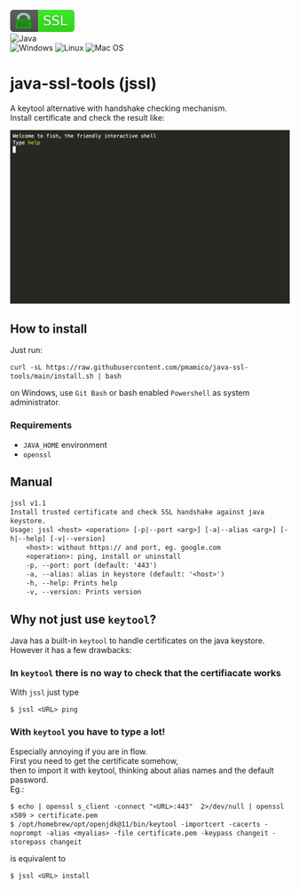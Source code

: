 ![Cert](.img/ssl.svg)  
![Java](https://img.shields.io/badge/java-%23ED8B00.svg?style=for-the-badge&logo=java&logoColor=white)  
![Windows](https://img.shields.io/badge/Windows-0078D6?style=for-the-badge&logo=windows&logoColor=white)
![Linux](https://img.shields.io/badge/Linux-FCC624?style=for-the-badge&logo=linux&logoColor=black)
![Mac OS](https://img.shields.io/badge/mac%20os-000000?style=for-the-badge&logo=macos&logoColor=F0F0F0)  

# java-ssl-tools (jssl)

A keytool alternative with handshake checking mechanism.  
Install certificate and check the result like:

![demo](jssl.gif)




## How to install

Just run: 
```
curl -sL https://raw.githubusercontent.com/pmamico/java-ssl-tools/main/install.sh | bash
```
on Windows, use `Git Bash` or bash enabled `Powershell` as system administrator.


### Requirements

* `JAVA_HOME` environment
* `openssl`
    
## Manual
```
jssl v1.1
Install trusted certificate and check SSL handshake against java keystore.
Usage: jssl <host> <operation> [-p|--port <arg>] [-a|--alias <arg>] [-h|--help] [-v|--version]
	<host>: without https:// and port, eg. google.com
	<operation>: ping, install or uninstall
	-p, --port: port (default: '443')
	-a, --alias: alias in keystore (default: '<host>')
	-h, --help: Prints help
	-v, --version: Prints version
```

## Why not just use `keytool`?
Java has a built-in `keytool` to handle certificates on the java keystore.  
However it has a few drawbacks:
### In `keytool` there is no way to check that the certifiacate works 
With `jssl` just type
```
$ jssl <URL> ping
```
### With `keytool` you have to type a lot!
 Especially annoying if you are in flow.  
First you need to get the certificate somehow,   
then to import it with keytool, thinking about alias names and the default password.  
Eg.:
```
$ echo | openssl s_client -connect "<URL>:443"  2>/dev/null | openssl x509 > certificate.pem
$ /opt/homebrew/opt/openjdk@11/bin/keytool -importcert -cacerts -noprompt -alias <myalias> -file certificate.pem -keypass changeit -storepass changeit
```
is equivalent to 
```
$ jssl <URL> install
```
